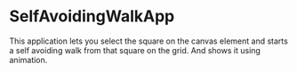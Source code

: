 # SelfAvoidingWalkApp

This application lets you select the square on the canvas element and starts a self avoiding walk from that square on the grid. And shows it using animation.
